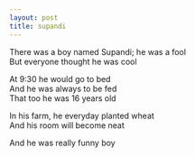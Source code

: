 ```yaml
---
layout: post
title: supandi
---
```


There was a boy named Supandi; he was a fool<br/>
But everyone thought he was cool

At 9:30 he would go to bed  
And he was always to be fed  
That too he was 16 years old

In his farm, he everyday planted wheat  
And his room will become neat

And he was really funny boy
